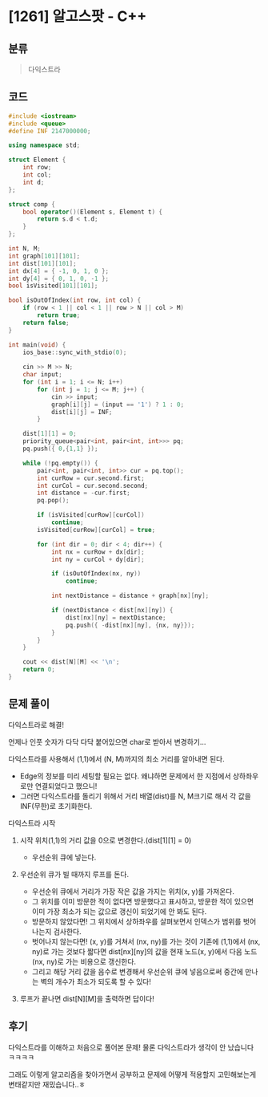 # [1261] 알고스팟 - C++

## 분류
> 다익스트라

## 코드
```c++
#include <iostream>
#include <queue>
#define INF 2147000000;

using namespace std;

struct Element {
	int row;
	int col;
	int d;
};

struct comp {
	bool operator()(Element s, Element t) {
		return s.d < t.d;
	}
};

int N, M;
int graph[101][101];
int dist[101][101];
int dx[4] = { -1, 0, 1, 0 };
int dy[4] = { 0, 1, 0, -1 };
bool isVisited[101][101];

bool isOutOfIndex(int row, int col) {
	if (row < 1 || col < 1 || row > N || col > M)
		return true;
	return false;
}

int main(void) {
	ios_base::sync_with_stdio(0);
	
	cin >> M >> N;
	char input;
	for (int i = 1; i <= N; i++)
		for (int j = 1; j <= M; j++) {
			cin >> input;
			graph[i][j] = (input == '1') ? 1 : 0;
			dist[i][j] = INF;
		}

	dist[1][1] = 0;
	priority_queue<pair<int, pair<int, int>>> pq;
	pq.push({ 0,{1,1} });

	while (!pq.empty()) {
		pair<int, pair<int, int>> cur = pq.top();
		int curRow = cur.second.first;
		int curCol = cur.second.second;
		int distance = -cur.first;
		pq.pop();

		if (isVisited[curRow][curCol])
			continue;
		isVisited[curRow][curCol] = true;

		for (int dir = 0; dir < 4; dir++) {
			int nx = curRow + dx[dir];
			int ny = curCol + dy[dir];

			if (isOutOfIndex(nx, ny))
				continue;

			int nextDistance = distance + graph[nx][ny];

			if (nextDistance < dist[nx][ny]) {
				dist[nx][ny] = nextDistance;
				pq.push({ -dist[nx][ny], {nx, ny}});
			}
		}
	}

	cout << dist[N][M] << '\n';
	return 0;
}
```

## 문제 풀이
다익스트라로 해결!

언제나 인풋 숫자가 다닥 다닥 붙어있으면 char로 받아서 변경하기...

다익스트라를 사용해서 (1,1)에서 (N, M)까지의 최소 거리를 알아내면 된다.
- Edge의 정보를 미리 세팅할 필요는 없다. 왜냐하면 문제에서 한 지점에서 상하좌우로만 연결되었다고 했으니!
- 그러면 다익스트라를 돌리기 위해서 거리 배열(dist)를 N, M크기로 해서 각 값을 INF(무한)로 초기화한다.

다익스트라 시작
1. 시작 위치(1,1)의 거리 값을 0으로 변경한다.(dist[1][1] = 0)
   - 우선순위 큐에 넣는다.

1. 우선순위 큐가 빌 때까지 루프를 돈다.
   - 우선순위 큐에서 거리가 가장 작은 값을 가지는 위치(x, y)를 가져온다.
   - 그 위치를 이미 방문한 적이 없다면 방문했다고 표시하고, 방문한 적이 있으면 이미 가장 최소가 되는 값으로 갱신이 되었기에 안 봐도 된다.
   - 방문하지 않았다면! 그 위치에서 상하좌우를 살펴보면서 인덱스가 범위를 벗어나는지 검사한다.
   - 벗어나지 않는다면! (x, y)를 거쳐서 (nx, ny)를 가는 것이 기존에 (1,1)에서 (nx, ny)로 가는 것보다 짧다면 dist[nx][ny]의 값을 현재 노드(x, y)에서 다음 노드(nx, ny)로 가는 비용으로 갱신한다.
   - 그리고 해당 거리 값을 음수로 변경해서 우선순위 큐에 넣음으로써 중간에 만나는 벽의 개수가 최소가 되도록 할 수 있다!

1. 루프가 끝나면 dist[N][M]을 출력하면 답이다!

## 후기
다익스트라를 이해하고 처음으로 풀어본 문제! 물론 다익스트라가 생각이 안 났습니다 ㅋㅋㅋㅋ

그래도 이렇게 알고리즘을 찾아가면서 공부하고 문제에 어떻게 적용할지 고민해보는게 변태같지만 재밌습니다..ㅎ